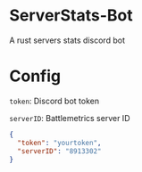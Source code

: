 # ServerStats-Bot
 A rust servers stats discord bot

# Config

`token`: Discord bot token 

`serverID`: Battlemetrics server ID

```json
{
  "token": "yourtoken",
  "serverID": "8913302"
}
```
